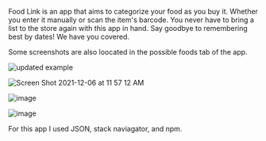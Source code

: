 Food Link is an app that aims to categorize your food as you buy it. Whether you enter it manually or scan the item's barcode. You never have to bring a list to the store again with this app in hand. Say goodbye to remembering best by dates! We have you covered.

Some screenshots are also loocated in the possible foods tab of the app.

![updated example](https://user-images.githubusercontent.com/90795598/144901263-54d44730-4222-4e50-bcd6-0db36e6e888b.png)

![Screen Shot 2021-12-06 at 11 57 12 AM](https://user-images.githubusercontent.com/90795598/144901359-d414d689-7624-4468-b305-8f7ebc7ac4d1.png)

![image](https://user-images.githubusercontent.com/90795598/145745925-378dcf43-1a69-4f7e-9012-1ad86d5b9303.png)

![image](https://user-images.githubusercontent.com/90795598/145746335-4b1ac3b4-e445-41fc-8b7b-79f12fcf7545.png)








For this app I used JSON, stack naviagator, and npm.

